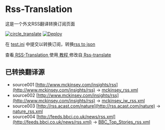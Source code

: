 # Rss-Translation

这是一个外文RSS翻译转换订阅页面 

[![circle_translate](https://github.com/Scorpio201712/Rss-Translation/actions/workflows/circle_translate.yml/badge.svg)](https://github.com/Scorpio201712/Rss-Translation/actions/workflows/circle_translate.yml)
[![Deploy](https://github.com/Scorpio201712/Rss-Translation/actions/workflows/jekyll-gh-pages.yml/badge.svg)](https://github.com/Scorpio201712/Rss-Translation/actions/workflows/jekyll-gh-pages.yml)

在 [test.ini](https://github.com/Scorpio201712/Rss-Translation/blob/main/test.ini) 中提交以转换订阅，转换[rss to json](https://rss2json.com/)

查看[ RSS-Translation ](https://Scorpio201712.github.io/RSS-Translation)使用[ 教程 ](https://www.Scorpio201712.net/tutorial/644)修改自[ Rss-translate ](https://github.com/rcy1314/Rss-Translation/)

## 已转换翻译源

 - source001 [http://www.mckinsey.com/insights/rss](http://www.mckinsey.com/insights/rss) -> [mckinsey_rss.xml](rss/mckinsey_rss.xml)
 - source002 [http://www.mckinsey.com/insights/rss](http://www.mckinsey.com/insights/rss) -> [mckinsey_iw_rss.xml](rss/mckinsey_iw_rss.xml)
 - source003 [http://rss.acast.com/nature](http://rss.acast.com/nature) -> [nature_rss.xml](rss/nature_rss.xml)
 - source004 [http://feeds.bbci.co.uk/news/rss.xml](http://feeds.bbci.co.uk/news/rss.xml) -> [BBC_Top_Stories_rss.xml](rss/BBC_Top_Stories_rss.xml)
